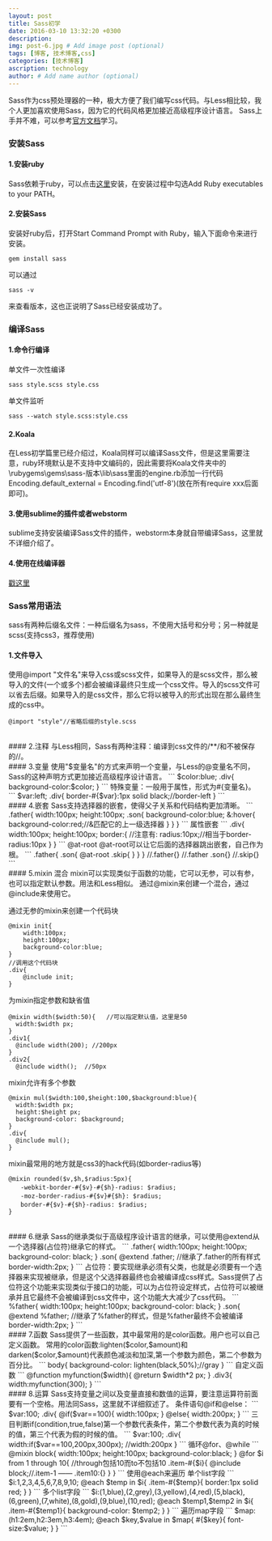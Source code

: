 ```yaml
---
layout: post
title: Sass初学
date: 2016-03-10 13:32:20 +0300
description: 
img: post-6.jpg # Add image post (optional)
tags: [博客, 技术博客,css]
categories: [技术博客]
ascription: technology
author: # Add name author (optional)
---
```

Sass作为css预处理器的一种，极大方便了我们编写css代码。与Less相比较，我个人更加喜欢使用Sass，因为它的代码风格更加接近高级程序设计语言。
Sass上手并不难，可以参考[官方文档](http://sass.bootcss.com/docs/sass-reference/)学习。
### 安装Sass
#### 1.安装ruby
Sass依赖于ruby，可以点击[这里](http://rubyinstaller.org/downloads)安装，在安装过程中勾选Add Ruby executables to your PATH。
#### 2.安装Sass
安装好ruby后，打开Start Command Prompt with Ruby，输入下面命令来进行安装。
```
gem install sass
```

可以通过
```
sass -v
```
来查看版本，这也正说明了Sass已经安装成功了。
<br>
### 编译Sass
#### 1.命令行编译
单文件一次性编译
```
sass style.scss style.css
```
单文件监听
```
sass --watch style.scss:style.css
```
#### 2.Koala
在Less初学篇里已经介绍过，Koala同样可以编译Sass文件，但是这里需要注意，ruby环境默认是不支持中文编码的，因此需要将Koala文件夹中的\rubygems\gems\sass-版本\lib\sass里面的engine.rb添加一行代码Encoding.default_external = Encoding.find('utf-8')(放在所有require xxx后面即可)。
#### 3.使用sublime的插件或者webstorm
sublime支持安装编译Sass文件的插件，webstorm本身就自带编译Sass，这里就不详细介绍了。
#### 4.使用在线编译器 
[戳这里](http://www.sassmeister.com/)
<br>
### Sass常用语法
sass有两种后缀名文件：一种后缀名为sass，不使用大括号和分号；另一种就是scss(支持css3，推荐使用)
#### 1.文件导入
使用@import "文件名"来导入css或scss文件，如果导入的是scss文件，那么被导入的文件(一个或多个)都会被编译最终只生成一个css文件。导入的scss文件可以省去后缀。如果导入的是css文件，那么它将以被导入的形式出现在那么最终生成的css中。

```
@import "style"//省略后缀的style.scss
```
<br>
#### 2.注释
与Less相同，Sass有两种注释：编译到css文件的/**/和不被保存的//。
<br>
#### 3.变量
使用"$变量名"的方式来声明一个变量，与Less的@变量名不同，Sass的这种声明方式更加接近高级程序设计语言。
```
$color:blue;
.div{
    background-color:$color;
}
```
特殊变量：一般用于属性，形式为#{变量名}。
```
$var:left;
.div{
    border-#{$var}:1px solid black;//border-left
}
```
<br>
#### 4.嵌套
Sass支持选择器的嵌套，使得父子关系和代码结构更加清晰。
```
.father{
    width:100px;
    height:100px;
    .son{
        background-color:blue;
        &:hover{
             background-color:red;//&匹配它的上一级选择器
        }
    }
}
```
属性嵌套
```
.div{
    width:100px;
    height:100px;
    border:{    //注意有:
        radius:10px;//相当于border-radius:10px
    }
}
```
@at-root
@at-root可以让它后面的选择器跳出嵌套，自己作为根。
```
.father{
    .son{
        @at-root .skip{
        }
    }
}
//.father{}
//.father .son{}
//.skip{}
```
<br>
#### 5.mixin 混合
mixin可以实现类似于函数的功能，它可以无参，可以有参，也可以指定默认参数。用法和Less相似。
通过@mixin来创建一个混合，通过@include来使用它。

通过无参的mixin来创建一个代码块
```
@mixin init{
    width:100px;
    height:100px;
    background-color:blue;
}
//调用这个代码块
.div{
    @include init;
}
```
为mixin指定参数和缺省值
```
@mixin width($width:50){   //可以指定默认值，这里是50
  width:$width px;
}
.div1{
  @include width(200); //200px
}
.div2{
  @include width();  //50px
```
mixin允许有多个参数
```
@mixin mul($width:100,$height:100,$background:blue){
  width:$width px;
  height:$height px;
  background-color: $background;
}
.div{
  @include mul();
}
```
mixin最常用的地方就是css3的hack代码(如border-radius等)
```
@mixin rounded($v,$h,$radius:5px){
　　-webkit-border-#{$v}-#{$h}-radius: $radius;
　　-moz-border-radius-#{$v}#{$h}: $radius;
　　border-#{$v}-#{$h}-radius: $radius;
}
```
<br>
#### 6.继承
Sass的继承类似于高级程序设计语言的继承，可以使用@extend从一个选择器(占位符)继承它的样式。
```
.father{
  width:100px;
  height:100px;
  background-color: black;
}
.son{
  @extend .father;  //继承了.father的所有样式
  border-width:2px;
}
```
占位符：要实现继承必须有父类，也就是必须要有一个选择器来实现被继承，但是这个父选择器最终也会被编译成css样式。Sass提供了占位符这个功能来实现类似于接口的功能，可以为占位符设定样式，占位符可以被继承并且它最终不会被编译到css文件中，这个功能大大减少了css代码。
```
%father{
  width:100px;
  height:100px;
  background-color: black;
}
.son{
  @extend %father;  //继承了%father的样式，但是%father最终不会被编译
  border-width:2px;
}
```
<br>
#### 7.函数
Sass提供了一些函数，其中最常用的是color函数。用户也可以自己定义函数。
常用的color函数:lighten($color,$amount)和darken($color,$amount)代表颜色减淡和加深,第一个参数为颜色，第二个参数为百分比。
```
body{
  background-color: lighten(black,50%);//gray
}
```
自定义函数
```
@function myfunction($width){
  @return $width*2 px;
}
.div3{
  width:myfunction(300);
}
```
<br>
#### 8.运算
Sass支持变量之间以及变量直接和数值的运算，要注意运算符前面要有一个空格。用法同Sass，这里就不详细叙述了。
条件语句@if和@else：
```
$var:100;
.div{
    @if($var==100){
    width:100px;
}
    @else{
    width:200px;
}
```
三目判断if(condition,true,false)第一个参数代表条件，第二个参数代表为真的时候的值，第三个代表为假的时候的值。
```
$var:100;
.div{
    width:if($var==100,200px,300px);   //width:200px
}
```
循环@for、@while
```
@mixin block{
    width:100px;
    height:100px;
    background-color:black;
}
@for $i from 1 through 10{    //through包括10而to不包括10
  .item-#{$i}{
    @include block;//.item-1 —— .item10:{}
  }
}
```
使用@each来遍历
单个list字段
```
$i:1,2,3,4,5,6,7,8,9,10;
@each $temp in $i{
  .item-#{$temp}{
    border:1px solid red;
  }
}
```
多个list字段
```
$i:(1,blue),(2,grey),(3,yellow),(4,red),(5,black),(6,green),(7,white),(8,gold),(9,blue),(10,red);
@each $temp1,$temp2 in $i{
  .item-#{$temp1}{
    background-color: $temp2;
  }
}
```
遍历map字段
```
$map:(h1:2em,h2:3em,h3:4em);
@each $key,$value in $map{
  #{$key}{
    font-size:$value;
  }
}
```